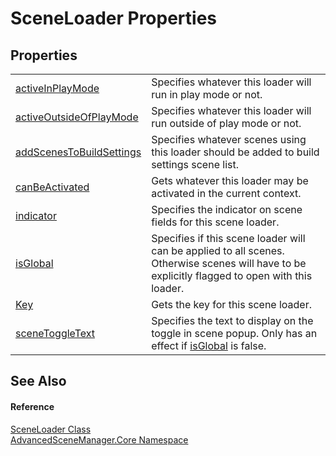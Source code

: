 # SceneLoader Properties




## Properties
<table>
<tr>
<td><a href="P_AdvancedSceneManager_Core_SceneLoader_activeInPlayMode">activeInPlayMode</a></td>
<td>Specifies whatever this loader will run in play mode or not.</td></tr>
<tr>
<td><a href="P_AdvancedSceneManager_Core_SceneLoader_activeOutsideOfPlayMode">activeOutsideOfPlayMode</a></td>
<td>Specifies whatever this loader will run outside of play mode or not.</td></tr>
<tr>
<td><a href="P_AdvancedSceneManager_Core_SceneLoader_addScenesToBuildSettings">addScenesToBuildSettings</a></td>
<td>Specifies whatever scenes using this loader should be added to build settings scene list.</td></tr>
<tr>
<td><a href="P_AdvancedSceneManager_Core_SceneLoader_canBeActivated">canBeActivated</a></td>
<td>Gets whatever this loader may be activated in the current context.</td></tr>
<tr>
<td><a href="P_AdvancedSceneManager_Core_SceneLoader_indicator">indicator</a></td>
<td>Specifies the indicator on scene fields for this scene loader.</td></tr>
<tr>
<td><a href="P_AdvancedSceneManager_Core_SceneLoader_isGlobal">isGlobal</a></td>
<td>Specifies if this scene loader will can be applied to all scenes. Otherwise scenes will have to be explicitly flagged to open with this loader.</td></tr>
<tr>
<td><a href="P_AdvancedSceneManager_Core_SceneLoader_Key">Key</a></td>
<td>Gets the key for this scene loader.</td></tr>
<tr>
<td><a href="P_AdvancedSceneManager_Core_SceneLoader_sceneToggleText">sceneToggleText</a></td>
<td>Specifies the text to display on the toggle in scene popup. Only has an effect if <a href="P_AdvancedSceneManager_Core_SceneLoader_isGlobal">isGlobal</a> is false.</td></tr>
</table>

## See Also


#### Reference
<a href="T_AdvancedSceneManager_Core_SceneLoader">SceneLoader Class</a>  
<a href="N_AdvancedSceneManager_Core">AdvancedSceneManager.Core Namespace</a>  
